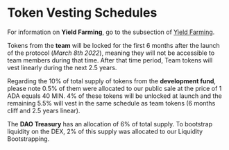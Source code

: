 # Token Vesting Schedules

For information on **Yield Farming**, go to the subsection of [Yield Farming](../yield-farming/).&#x20;

Tokens from the **team** will be locked for the first 6 months after the launch of the protocol (_March 8th 2022_), meaning they will not be accessible to team members during that time. After that time period, Team tokens will vest linearly during the next 2.5 years.

Regarding the 10% of total supply of tokens from the **development fund**, please note 0.5% of them were allocated to our public sale at the price of 1 ADA equals 40 MIN. 4% of these tokens will be unlocked at launch and the remaining 5.5% will vest in the same schedule as team tokens (6 months cliff and 2.5 years linear).

The **DAO Treasury** has an allocation of 6% of total supply. To bootstrap liquidity on the DEX, 2% of this supply was allocated to our Liquidity Bootstrapping.&#x20;



